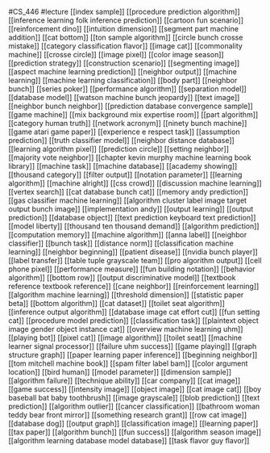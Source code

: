 #CS_446
#lecture
[[index sample]]
[[procedure prediction algorithm]]
[[inference learning folk inference prediction]]
[[cartoon fun scenario]]
[[reinforcement dino]]
[[intuition dimension]]
[[segment part machine addition]]
[[cat bottom]]
[[ton sample algorithm]]
[[circle bunch crosse mistake]]
[[category classification flavor]]
[[image cat]]
[[commonality machine]]
[[crosse circle]]
[[image pixel]]
[[color image season]]
[[prediction strategy]]
[[construction scenario]]
[[segmenting image]]
[[aspect machine learning prediction]]
[[neighbor output]]
[[machine learning]]
[[machine learning classification]]
[[body part]]
[[neighbor bunch]]
[[series poker]]
[[performance algorithm]]
[[separation model]]
[[database model]]
[[watson machine bunch jeopardy]]
[[text image]]
[[neighbor bunch neighbor]]
[[prediction database convergence sample]]
[[game machine]]
[[mix background mix expertise room]]
[[part algorithm]]
[[category human truth]]
[[network acronym]]
[[ninety bunch machine]]
[[game atari game paper]]
[[experience e respect task]]
[[assumption prediction]]
[[truth classifier model]]
[[neighbor distance database]]
[[learning algorithm pixel]]
[[prediction circle]]
[[setting neighbor]]
[[majority vote neighbor]]
[[chapter kevin murphy machine learning book library]]
[[machine task]]
[[machine database]]
[[academy showing]]
[[thousand category]]
[[filter output]]
[[notation parameter]]
[[learning algorithm]]
[[machine alright]]
[[css crowd]]
[[discussion machine learning]]
[[vertex search]]
[[cat database bunch cat]]
[[memory andy prediction]]
[[gas classifier machine learning]]
[[algorithm cluster label image target output bunch image]]
[[implementation andy]]
[[output learning]]
[[output prediction]]
[[database object]]
[[text prediction keyboard text prediction]]
[[model liberty]]
[[thousand ten thousand demand]]
[[algorithm prediction]]
[[computation memory]]
[[machine algorithm]]
[[anna label]]
[[neighbor classifier]]
[[bunch task]]
[[distance norm]]
[[classification machine learning]]
[[neighbor beginning]]
[[patient disease]]
[[nvidia bunch player]]
[[label transfer]]
[[table tuple grayscale team]]
[[pro algorithm output]]
[[cell phone pixel]]
[[performance measure]]
[[fun building notation]]
[[behavior algorithm]]
[[bottom row]]
[[output discriminative model]]
[[textbook reference textbook reference]]
[[cane neighbor]]
[[reinforcement learning]]
[[algorithm machine learning]]
[[threshold dimension]]
[[statistic paper beta]]
[[bottom algorithm]]
[[cat dataset]]
[[toilet seat algorithm]]
[[inference output algorithm]]
[[database image cat effort cut]]
[[fun setting cat]]
[[procedure model prediction]]
[[classification task]]
[[plaintext object image gender object instance cat]]
[[overview machine learning uhm]]
[[playing bot]]
[[pixel cat]]
[[image algorithm]]
[[toilet seat]]
[[machine learner signal processor]]
[[failure uhm success]]
[[game playing]]
[[graph structure graph]]
[[paper learning paper inference]]
[[beginning neighbor]]
[[tom mitchell machine book]]
[[spam filter label bam]]
[[color argument location]]
[[bird human]]
[[model parameter]]
[[dimension sample]]
[[algorithm failure]]
[[technique ability]]
[[car company]]
[[cat image]]
[[game success]]
[[intensity image]]
[[object image]]
[[cat image cat]]
[[boy baseball bat baby toothbrush]]
[[image grayscale]]
[[blob prediction]]
[[text prediction]]
[[algorithm outlier]]
[[cancer classification]]
[[bathroom woman teddy bear front mirror]]
[[something research grant]]
[[row cat image]]
[[database dog]]
[[output graph]]
[[classification image]]
[[learning paper]]
[[tax paper]]
[[algorithm bunch]]
[[fun success]]
[[algorithm season image]]
[[algorithm learning database model database]]
[[task flavor guy flavor]]
